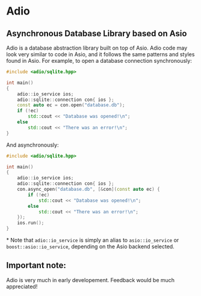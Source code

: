 # Adio
## Asynchronous Database Library based on Asio

Adio is a database abstraction library built on top of Asio. Adio code may look
very similar to code in Asio, and it follows the same patterns and styles found
in Asio. For example, to open a database connection synchronously:

~~~cpp
#include <adio/sqlite.hpp>

int main()
{
    adio::io_service ios;
    adio::sqlite::connection con{ ios };
    const auto ec = con.open("database.db");
    if (!ec)
        std::cout << "Database was opened!\n";
    else
        std::cout << "There was an error!\n";
}
~~~

And asynchronously:

~~~cpp
#include <adio/sqlite.hpp>

int main()
{
    adio::io_service ios;
    adio::sqlite::connection con{ ios };
    con.async_open("database.db", [&con](const auto ec) {
        if (!ec)
            std::cout << "Database was opened!\n";
        else
            std::cout << "There was an error!\n";
    });
    ios.run();
}
~~~

\* Note that ``adio::io_service`` is simply an alias to ``asio::io_service`` or
``boost::asio::io_service``, depending on the Asio backend selected.

## Important note:

Adio is very much in early developement. Feedback would be much appreciated!